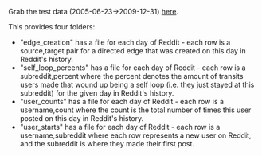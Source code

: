 Grab the test data (2005-06-23->2009-12-31) [here](http://devingaffney.com/files/test_data.zip).

This provides four folders:

* "edge\_creation" has a file for each day of Reddit - each row is a source,target pair for a directed edge that was created on this day in Reddit's history.
* "self\_loop\_percents" has a file for each day of Reddit - each row is a subreddit,percent where the percent denotes the amount of transits users made that wound up being a self loop (i.e. they just stayed at this subreddit) for the given day in Reddit's history.
* "user\_counts" has a file for each day of Reddit - each row is a username,count where the count is the total number of times this user posted on this day in Reddit's history.
* "user\_starts" has a file for each day of Reddit - each row is a username,subreddit where each row represents a new user on Reddit, and the subreddit is where they made their first post.
